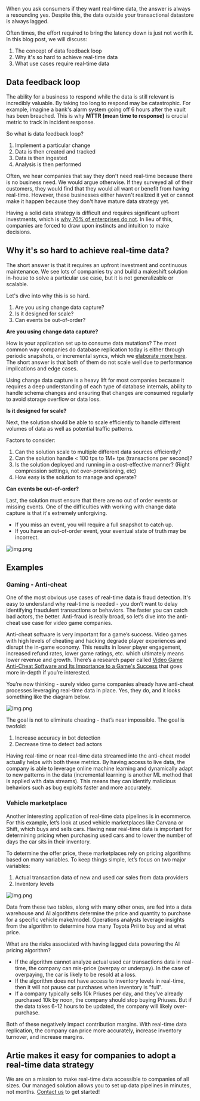 When you ask consumers if they want real-time data, the answer is always a resounding yes. Despite this, the data outside your transactional datastore is always lagged.

Often times, the effort required to bring the latency down is just not worth it. In this blog post, we will discuss:

1. The concept of data feedback loop
2. Why it's so hard to achieve real-time data
3. What use cases require real-time data

## Data feedback loop

The ability for a business to respond while the data is still relevant is incredibly valuable. By taking too long to respond may be catastrophic. 
For example, imagine a bank's alarm system going off 6 hours after the vault has been breached. This is why **MTTR (mean time to response)** is crucial metric to track in incident response.

So what is data feedback loop?

1. Implement a particular change
2. Data is then created and tracked
3. Data is then ingested 
4. Analysis is then performed

Often, we hear companies that say they don't need real-time because there is no business need. We would argue otherwise.
If they surveyed all of their customers, they would find that they would all want or benefit from having real-time. 
However, these businesses either haven't realized it yet or cannot make it happen because they don't have mature data strategy yet.

Having a solid data strategy is difficult and requires significant upfront investments, which is [why 70% of enterprises do not](https://www.globenewswire.com/news-release/2021/04/27/2217752/0/en/Seventy-Percent-of-Enterprises-Lack-a-Mature-Data-Strategy.html).
In lieu of this, companies are forced to draw upon instincts and intuition to make decisions.

## Why it's so hard to achieve real-time data?

The short answer is that it requires an upfront investment and continuous maintenance. 
We see lots of companies try and build a makeshift solution in-house to solve a particular use case, but it is not generalizable or scalable.

Let's dive into why this is so hard.

1. Are you using change data capture?
2. Is it designed for scale?
3. Can events be out-of-order?

**Are you using change data capture?**

How is your application set up to consume data mutations? The most common way companies do database replication today is either through periodic snapshots, or incremental syncs, which we [elaborate more here](https://www.artie.com/blogs/introduction-to-database-replication#types-of-replication). 
The short answer is that both of them do not scale well due to performance implications and edge cases.

Using change data capture is a heavy lift for most companies because it requires a deep understanding of each type of database internals, ability to handle schema changes and ensuring that changes are consumed regularly to avoid storage overflow or data loss.

**Is it designed for scale?**

Next, the solution should be able to scale efficiently to handle different volumes of data as well as potential traffic patterns.

Factors to consider:

1. Can the solution scale to multiple different data sources efficiently?
2. Can the solution handle < 100 tps to 1M+ tps (transactions per second)?
3. Is the solution deployed and running in a cost-effective manner? (Right compression settings, not over-provisioning, etc)
4. How easy is the solution to manage and operate?

**Can events be out-of-order?**

Last, the solution must ensure that there are no out of order events or missing events. One of the difficulties with working with change data capture is that it's extremely unforgiving.

* If you miss an event, you will require a full snapshot to catch up.
* If you have an out-of-order event, your eventual state of truth may be incorrect.

![img.png](out_of_order.png)

## Examples

### Gaming - Anti-cheat

One of the most obvious use cases of real-time data is fraud detection. It's easy to understand why real-time is needed - you don’t want to delay identifying fraudulent transactions or behaviors. 
The faster you can catch bad actors, the better. Anti-fraud is really broad, so let’s dive into the anti-cheat use case for video game companies.

Anti-cheat software is very important for a game’s success. Video games with high levels of cheating and hacking degrade player experiences and disrupt the in-game economy. 
This results in lower player engagement, increased refund rates, lower game ratings, etc. which ultimately means lower revenue and growth. 
There’s a research paper called [Video Game Anti-Cheat Software and Its Importance to a Game's Success](https://par.nsf.gov/servlets/purl/10344948) that goes more in-depth if you’re interested. 

You’re now thinking - surely video game companies already have anti-cheat processes leveraging real-time data in place. 
Yes, they do, and it looks something like the diagram below. 

![img.png](gaming.png)

The goal is not to eliminate cheating - that’s near impossible. The goal is twofold:

1. Increase accuracy in bot detection
2. Decrease time to detect bad actors

Having real-time or near real-time data streamed into the anti-cheat model actually helps with both these metrics. 
By having access to live data, the company is able to leverage online machine learning and dynamically adapt to new patterns in the data (incremental learning is another ML method that is applied with data streams). 
This means they can identify malicious behaviors such as bug exploits faster and more accurately.


### Vehicle marketplace

Another interesting application of real-time data pipelines is in ecommerce. For this example, let’s look at used vehicle marketplaces like Carvana or Shift, which buys and sells cars. 
Having near real-time data is important for determining pricing when purchasing used cars and to lower the number of days the car sits in their inventory. 

To determine the offer price, these marketplaces rely on pricing algorithms based on many variables. To keep things simple, let’s focus on two major variables:

1. Actual transaction data of new and used car sales from data providers
2. Inventory levels

![img.png](vehicle_marketplace.png)

Data from these two tables, along with many other ones, are fed into a data warehouse and AI algorithms determine the price and quantity to purchase for a specific vehicle make/model. Operations analysts leverage insights from the algorithm to determine how many Toyota Prii to buy and at what price.

What are the risks associated with having lagged data powering the AI pricing algorithm?

* If the algorithm cannot analyze actual used car transactions data in real-time, the company can mis-price (overpay or underpay). In the case of overpaying, the car is likely to be resold at a loss.
* If the algorithm does not have access to inventory levels in real-time, then it will not pause car purchases when inventory is "full". 
* If a company typically sells 10k Priuses per day, and they’ve already purchased 10k by noon, the company should stop buying Priuses. But if the data takes 6-12 hours to be updated, the company will likely over-purchase.

Both of these negatively impact contribution margins. With real-time data replication, the company can price more accurately, increase inventory turnover, and increase margins.

## Artie makes it easy for companies to adopt a real-time data strategy

We are on a mission to make real-time data accessible to companies of all sizes. Our managed solution allows you to set up data pipelines in minutes, not months.
[Contact us](https://www.artie.com/contact) to get started!
